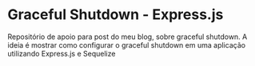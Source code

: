 # Graceful Shutdown - Express.js
Repositório de apoio para post do meu blog, sobre graceful shutdown. A ideia é mostrar como configurar o graceful shutdown em uma aplicação utilizando Express.js e Sequelize 
